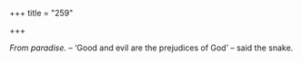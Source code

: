 +++
title = "259"

+++

*From paradise.* – ‘Good and evil are the prejudices of God’ – said the snake.


